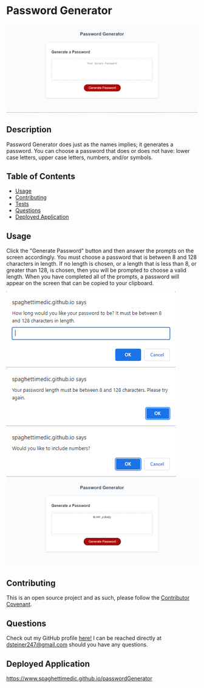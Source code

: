 # Password Generator

![plot](./assets/images/landing.png)

## Description
Password Generator does just as the names implies; it generates a password. You can choose a password that does or does not have: lower case letters, upper case letters, numbers, and/or symbols.

## Table of Contents
* [Usage](#usage)
* [Contributing](#contributing)
* [Tests](#tests)
* [Questions](#questions)
* [Deployed Application](#deployed-application)

## Usage
Click the "Generate Password" button and then answer the prompts on the screen accordingly. You must choose a password that is between 8 and 128 characters in length. If no length is chosen, or a length that is less than 8, or greater than 128, is chosen, then you will be prompted to choose a valid length. When you have completed all of the prompts, a password will appear on the screen that can be copied to your clipboard.

![plot](./assets/images/initPrompt.png)
![plot](./assets/images/errPrompt.png)
![plot](./assets/images/confirmPrompt.png)
![plot](./assets/images/genPassword.png)

## Contributing
This is an open source project and as such, please follow the [Contributor Covenant](https://www.contributor-covenant.org/).

## Questions
Check out my GitHub profile [here!](https://www.github.com/spaghettimedic) I can be reached directly at dsteiner247@gmail.com should you have any questions.

## Deployed Application
https://www.spaghettimedic.github.io/passwordGenerator